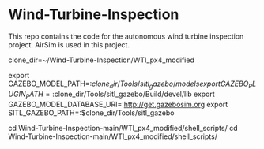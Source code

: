 # Wind-Turbine-Inspection
This repo contains the code for the autonomous wind turbine inspection project. AirSim is used in this project.





clone_dir=~/Wind-Turbine-Inspection/WTI_px4_modified

export GAZEBO_MODEL_PATH=:$clone_dir/Tools/sitl_gazebo/models
export GAZEBO_PLUGIN_PATH=:$clone_dir/Tools/sitl_gazebo/Build/devel/lib
export GAZEBO_MODEL_DATABASE_URI=:http://get.gazebosim.org
export SITL_GAZEBO_PATH=:$clone_dir/Tools/sitl_gazebo


cd Wind-Turbine-Inspection-main/WTI_px4_modified/shell_scripts/
cd Wind-Turbine-Inspection-main/WTI_px4_modified/shell_scripts/
